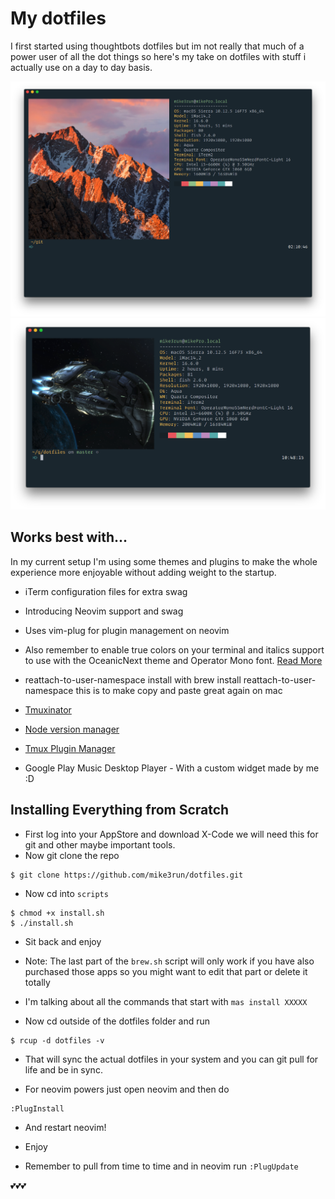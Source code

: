 # My dotfiles
I first started using thoughtbots dotfiles but im not really that much of a power user of all the dot things so here's my take on dotfiles with stuff i actually use on a day to day basis.

![My current terminal setup](desk.png)
![My current terminal setup](neofetch.png)

## Works best with...
In my current setup I'm using some themes and plugins to make the whole experience more enjoyable without adding weight to the startup.

- iTerm configuration files for extra swag

- Introducing Neovim support and swag

- Uses vim-plug for plugin management on neovim

- Also remember to enable true colors on your terminal and italics support to use with the OceanicNext theme and Operator Mono font. [Read More](https://bruinsslot.jp/post/how-to-enable-true-color-for-neovim-tmux-and-gnome-terminal/)

- reattach-to-user-namespace install with brew install reattach-to-user-namespace this is to make copy and paste great again on mac

- [Tmuxinator](https://github.com/tmuxinator/tmuxinator)

- [Node version manager](https://github.com/creationix/nvm)

- [Tmux Plugin Manager](https://github.com/tmux-plugins/tpm)

- Google Play Music Desktop Player - With a custom widget made by me :D

## Installing Everything from Scratch

- First log into your AppStore and download X-Code we will need this for git and other maybe important tools.
- Now git clone the repo

```
$ git clone https://github.com/mike3run/dotfiles.git
```

- Now cd into `scripts`

```
$ chmod +x install.sh
$ ./install.sh
```

- Sit back and enjoy
- Note: The last part of the `brew.sh` script will only work if you have also purchased those apps so you might want to edit that part or delete it totally
- I'm talking about all the commands that start with `mas install XXXXX`

- Now cd outside of the dotfiles folder and run

```
$ rcup -d dotfiles -v
```

- That will sync the actual dotfiles in your system and you can git pull for life and be in sync.

- For neovim powers just open neovim and then do

```
:PlugInstall
```

- And restart neovim!

- Enjoy

- Remember to pull from time to time and in neovim run `:PlugUpdate`

💕💕💕
